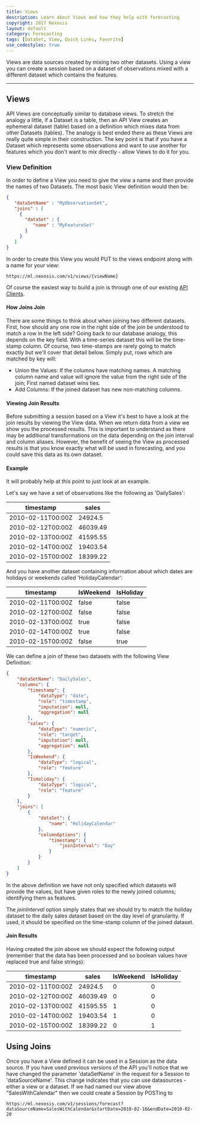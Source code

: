 ```yaml
---
title: Views
description: Learn about Views and how they help with forecasting
copyright: 2017 Nexosis 
layout: default
category: Forecasting
tags: [DataSet, View, Quick Links, Favorite]
use_codestyles: true
---
```


Views are data sources created by mixing two other datasets. Using a view you can create a session based on a dataset of observations mixed with a different dataset which contains the features.

-----

## Views

API Views are conceptually similar to database views. To stretch the analogy a little, if a Dataset is a table, then an API View creates an ephemeral dataset (table) based on a definition which mixes data from other Datasets (tables). The analogy is best ended there as these Views are really quite simple in their construction. The key point is that if you have a Dataset which represents some observations and want to use another for features which you don't want to mix directly - allow Views to do it for you.

### View Definition

In order to define a View you need to give the view a name and then provide the names of two Datasets. The most basic View definition would then be:

``` json
{
   "dataSetName" : "MyObservationSet",
   "joins" : [
     {
       "dataSet" : {
          "name" : "MyFeatureSet"
       }
     }
   ]
}
```

In order to create this View you would PUT to the views endpoint along with a name for your view:

```
https://ml.nexosis.com/v1/views/{viewName}
```

Of course the easiest way to build a join is through one of our existing [API Clients](http://docs.nexosis.com/clients/).

#### How Joins Join

There are some things to think about when joining two different datasets. First, how should any one row in the right side of the join be understood to match a row in the left side? Going back to our database analogy, this depends on the key field. With a time-series dataset this will be the time-stamp column. Of course, two time-stamps are rarely going to match exactly but we'll cover that detail below. Simply put, rows which are matched by key will:

- Union the Values: If the columns have matching names. A matching column name and value will ignore the value from the right side of the join; First named dataset wins ties.
- Add Columns: If the joined dataset has new non-matching columns.

#### Viewing Join Results

Before submitting a session based on a View it's best to have a look at the join results by viewing the View data. When we return data from a view we show you the processed results. This is important to understand as there may be additional transformations on the data depending on the join interval and column aliases. However, the benefit of seeing the View as processed results is that you know exactly what will be used in forecasting, and you could save this data as its own dataset.

#### Example

It will probably help at this point to just look at an example.

Let's say we have a set of observations like the following as 'DailySales':

<table class="table table-bordered mb20">
    <thead>
        <tr>
            <th>timestamp</th>
            <th>sales</th>
        </tr>
    </thead>
    <tbody>
        <tr class="success">
            <td>2010-02-11T00:00Z</td>
            <td class="right">24924.5</td>
        </tr>
        <tr class="success">
            <td>2010-02-12T00:00Z</td>
            <td class="right">46039.49</td>
        </tr>
        <tr class="success">
            <td>2010-02-13T00:00Z</td>
            <td class="right">41595.55</td>
        </tr>
        <tr class="success">
            <td>2010-02-14T00:00Z</td>
            <td class="right">19403.54</td>
        </tr>
        <tr class="info">
            <td>2010-02-15T00:00Z</td>
            <td class="right">18399.22</td>
        </tr>               
    </tbody>
</table>

And you have another dataset containing information about which dates are holidays or weekends called 'HolidayCalendar':

<table class="table table-bordered mb20">
    <thead>
        <tr>
            <th>timestamp</th>
            <th>IsWeekend</th>
            <th>IsHoliday</th>
        </tr>
    </thead>
    <tbody>
        <tr class="success">
            <td>2010-02-11T00:00Z</td>
            <td class="right">false</td>
            <td class="right">false</td>
        </tr>
        <tr class="success">
            <td>2010-02-12T00:00Z</td>
            <td class="right">false</td>
            <td class="right">false</td>
        </tr>
        <tr class="success">
            <td>2010-02-13T00:00Z</td>
            <td class="right">true</td>
            <td class="right">false</td>
        </tr>
        <tr class="success">
            <td>2010-02-14T00:00Z</td>
            <td class="right">true</td>
            <td class="right">false</td>
        </tr>
        <tr class="info">
            <td>2010-02-15T00:00Z</td>
            <td class="right">false</td>
            <td class="right">true</td>
        </tr>               
    </tbody>
</table>

We can define a join of these two datasets with the following View Definition:

``` json
{
	"dataSetName": "DailySales",
	"columns": {
		"timestamp": {
			"dataType": "date",
			"role": "timestamp",
			"imputation": null,
			"aggregation": null
		},
		"sales": {
			"dataType": "numeric",
			"role": "target",
			"imputation": null,
			"aggregation": null
		},
		"IsWeekend": {
			"dataType": "logical",
			"role": "feature"
		},
		"IsHoliday": {
			"dataType": "logical",
			"role": "feature"
		}
	},
	"joins": [
		{
			"dataSet": {
				"name": "HolidayCalendar"
			},
			"columnOptions": {
				"timestamp": { 
					"joinInterval": "Day"
				}
			}
		}
	]
}
```

In the above definition we have not only specified which datasets will provide the values, but have given roles to the newly joined columns; identifying them as features.

The *joinInterval* option simply states that we should try to match the holiday dataset to the daily sales dataset based on the day level of granularity. If used, it should be specified on the time-stamp column of the joined dataset.

#### Join Results

Having created the join above we should expect the following output (remember that the data has been processed and so boolean values have replaced true and false strings):

<table class="table table-bordered mb20">
    <thead>
        <tr>
            <th>timestamp</th>
            <th>sales</th>
            <th>IsWeekend</th>
            <th>IsHoliday</th>
        </tr>
    </thead>
    <tbody>
        <tr class="success">
            <td>2010-02-11T00:00Z</td>
            <td class="right">24924.5</td>
            <td class="right">0</td>
            <td class="right">0</td>
        </tr>
        <tr class="success">
            <td>2010-02-12T00:00Z</td>
            <td class="right">46039.49</td>
            <td class="right">0</td>
            <td class="right">0</td>
        </tr>
        <tr class="success">
            <td>2010-02-13T00:00Z</td>
            <td class="right">41595.55</td>
            <td class="right">1</td>
            <td class="right">0</td>
        </tr>
        <tr class="success">
            <td>2010-02-14T00:00Z</td>
            <td class="right">19403.54</td>
            <td class="right">1</td>
            <td class="right">0</td>
        </tr>
        <tr class="info">
            <td>2010-02-15T00:00Z</td>
             <td class="right">18399.22</td>
            <td class="right">0</td>
            <td class="right">1</td>
        </tr>               
    </tbody>
</table>

## Using Joins

Once you have a View defined it can be used in a Session as the data source. If you have used previous versions of the API you'll notice that we have changed the parameter 'dataSetName' in the request for a Session to 'dataSourceName'. This change indicates that you can use datasources - either a view or a dataset. If we had named our view above "SalesWithCalendar" then we could create a Session by POSTing to

```
https://ml.nexosis.com/v1/sessions/forecast?dataSourceName=SalesWithCalendar&startDate=2010-02-16&endDate=2010-02-20
``` 
